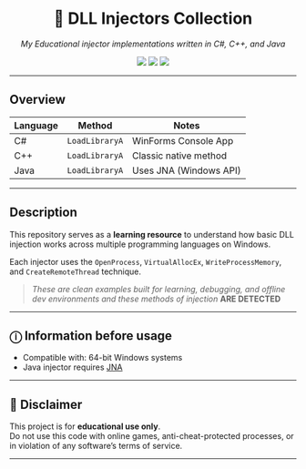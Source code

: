<h1 align="center">🧠 DLL Injectors Collection</h1>
<p align="center">
  <i>My Educational injector implementations written in C#, C++, and Java</i>
</p>

<p align="center">
  <img src="https://img.shields.io/github/languages/count/triggerbotten/multi-injector?style=flat-square" />
  <img src="https://img.shields.io/github/last-commit/triggerbotten/multi-injector?style=flat-square" />
  <img src="https://img.shields.io/github/stars/triggerbotten/multi-injector?style=flat-square" />
</p>

---

## Overview

| Language | Method         | Notes                  |
|----------|----------------|------------------------|
| C#       | `LoadLibraryA` | WinForms Console App   |
| C++      | `LoadLibraryA` | Classic native method  |
| Java     | `LoadLibraryA` | Uses JNA (Windows API) |

---

## Description

This repository serves as a **learning resource** to understand how basic DLL injection works across multiple programming languages on Windows.

Each injector uses the `OpenProcess`, `VirtualAllocEx`, `WriteProcessMemory`, and `CreateRemoteThread` technique.

> *These are clean examples built for learning, debugging, and offline dev environments and these methods of injection* **ARE DETECTED**

---

## ⓘ Information before usage

- Compatible with: 64-bit Windows systems
- Java injector requires [JNA](https://github.com/java-native-access/jna)

---

## 🛑 Disclaimer

This project is for **educational use only**.  
Do not use this code with online games, anti-cheat-protected processes, or in violation of any software’s terms of service.

---
